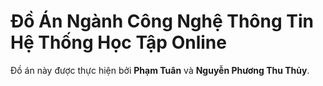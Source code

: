 # Đồ Án Ngành Công Nghệ Thông Tin Hệ Thống Học Tập Online
Đồ án này được thực hiện bởi **Phạm Tuân** và **Nguyễn Phương Thu Thủy**.


